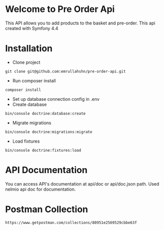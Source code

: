 # Welcome to Pre Order Api

This API allows you to add products to the basket and pre-order. This api created with Symfony 4.4

# Installation

 - Clone project
 ``````
 git clone git@github.com:emrullahshn/pre-order-api.git
 ``````
 - Run composer install
 ````
 composer install 
 ````
 - Set up database connection config in .env
 - Create database
 ````
 bin/console doctrine:database:create
````
 - Migrate migrations
 ````
 bin/console doctrine:migrations:migrate
 ````
 - Load fixtures
 ````
 bin/console doctrine:fixtures:load
 ````
 
# API Documentation
You can access API's documentation at api/doc or api/doc.json path.
Used nelmio api doc for documentation. 

# Postman Collection
```
https://www.getpostman.com/collections/80951e2569529cbbe63f
```
